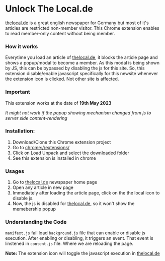 # Unlock The Local.de
[thelocal.de](https://www.thelocal.de/) is a great english newspaper for Germany but most of it's articles are restricted non-member visitor. This Chrome extension enables to read member-only content without being member.


### How it works
Everytime you load an article of [thelocal.de](https://www.thelocal.de/), it blocks the article page and shows a popup/modal to become a member. As this modal is being shown by JS, this can be bypassed by disabling the js for this site. So, this extension disable/enable javascript specifically for this newsite whenever the extension icon is clicked. Not other site is affected. 


### Important
This extension works at the date of **19th May 2023**

*It might not work if the popup showing mechanism changed from js to server side content-rendering*


### Installation:
1. Download/Clone this Chrome extension project
2. Go to [chrome://extensions/](chrome://extensions/)
3. Click on Load Unpack and select the downloaded folder
4. See this extension is installed in chrome


### Usages
1. Go to [thelocal.de](https://www.thelocal.de/) newspaper home page
2. Open any article in new page
3. Immediately after loading the article page, click on the the local icon to disable js.
4. Now, the js is disabled for [thelocal.de](https://www.thelocal.de), so it won't show the memebership popup


### Understanding the Code
`manifext.js` fail load `background.js` file that can enable or disable js execution. After enabling or disabling, it triggers an event. That event is linstened in `content.js` file. Where we are reloading the page.


**Note:** The extension icon will toggle the javascript execution in [thelocal.de](https://www.thelocal.de)
